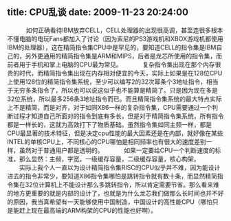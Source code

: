 title: CPU乱谈
date: 2009-11-23 20:24:00
---

    　　如何正确看待IBM放弃CELL，CELL处理器的出现很高调，甚至连很多根本不懂电脑的电玩Fans都加入了讨论（因为索尼的PS3游戏机和XBOX游戏机都使用IBM的处理器），这在精简指令集CPU中是罕见的，要知道CELL的指令集是IBM自己的，另外更通用的精简指令集是ARM和MIPS，后者是龙芯所使用的指令集，而前者用于手机和掌上电脑的CPU最为常见。
    　　复杂指令集出现在那个内存很贵的时代，而精简指令集出现在内存相对便宜的今天，实际上如果是在128位CPU上使用128位的精简指令集系统，至少可以编写2的32次幂条个3地址指令，相当于无穷多条指令了，所以也可以说这似乎也不能算是精简了。只是因为现在多是32位系统，所以最多256条3地址指令而已。而且精简指令集系统的最大特点实际上不是精简，而是对齐，对于如同X86一样的复杂指令集，CPU需要通过一个判断过程才知道自己所面对的指令到底有多长，但是对于精简指令集系统，所有指令都是一样长的，这就为高效打下了物质基础。虽然指令集如同主频一样，都是CPU最显著的技术特征，但是决定cpu性能的最大因素还是在内部，就好像在某些INTEL的单核CPU上，不同核心的CPU哪怕是相同频率也有很大的速度差别一样，虽然对于普通用户都是透明的。
     　　如果一定要给CPU一个判断速度的标准，那么显然：主频，字宽，一级缓存容量，二级缓存容量，核心构架。
    　　实际上我个人一直以为设计精简指令集RISC的CPU似乎并不难，因为能设计进去的指令非常少，要知道X86指令集哪怕是跳转指令就有数十条，而显然精简指令集在32位计算机上不能设计那么多跳转指令，所以肯定需要节省。那么看来难的地方更重要的就是内部的设计了，也就是为什么龙芯我们做那么长时间也并不好的原因，我当真希望有一天能够使用中国制造，中国设计的高性能CPU（哪怕只是能赶上现在最高端的ARM构架的CPU的性能也好啊）。